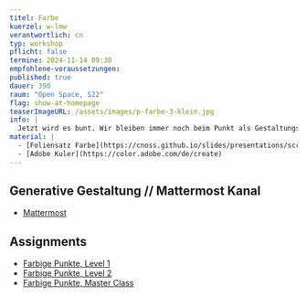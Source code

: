 ```yaml
---
titel: Farbe
kuerzel: w-lmw
verantwortlich: cn
typ: workshop
pflicht: false
termine: 2024-11-14 09:30
empfohlene-voraussetzungen:
published: true
dauer: 390
raum: "Open Space, S22"
flag: show-at-homepage
teaserImageURL: /assets/images/p-farbe-3-klein.jpg
info: |
  Jetzt wird es bunt. Wir bleiben immer noch beim Punkt als Gestaltungselement, aber nehmen jetzt etwas systematischer Farbe und Transparenz hinzu. Wie befassen und kurz mit den verschiedenen Farbssystemen und Farbwahrnehmung und lassen dann verschiedene Regeln rund um die farbige Welt in unseren Code einfließen.
material: |
  - [Foliensatz Farbe](https://cnoss.github.io/slides/presentations/screendesign/farben/)
  - [Adobe Kuler](https://color.adobe.com/de/create)
---
```


## Generative Gestaltung // Mattermost Kanal
- [Mattermost](https://chat.coco.study/students/channels/class-generative-gestaltung)

## Assignments
- [Farbige Punkte, Level 1](/generative-gestaltung/assignments/04-farbe-punkte-01/)
- [Farbige Punkte, Level 2](/generative-gestaltung/assignments/04-farbe-punkte-02/)
- [Farbige Punkte, Master Class](/generative-gestaltung/assignments/04-farbe-punkte-03/)


